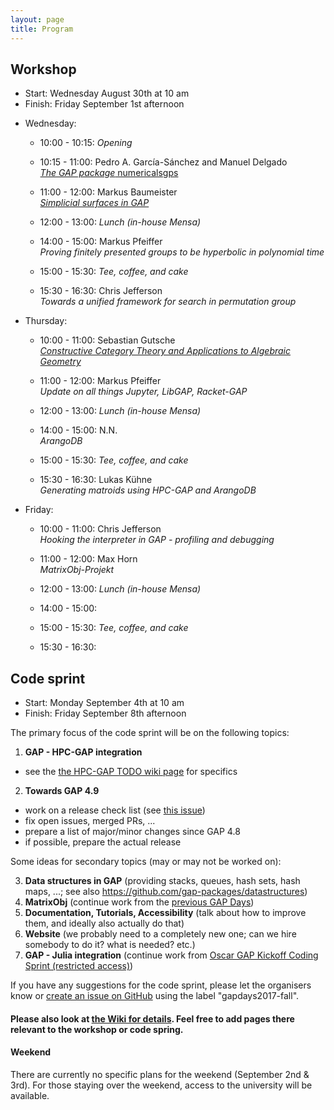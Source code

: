 ```yaml
---
layout: page
title: Program
---
```



## Workshop
* Start: Wednesday August 30th at 10 am
* Finish: Friday September 1st afternoon

- Wednesday:
  - 10:00 - 10:15: *Opening*
  - 10:15 - 11:00:
                   Pedro A. García-Sánchez and Manuel Delgado <br>
                   [*The GAP package* numericalsgps](/gapdays2017-fall/abstracts/numericalsgps)
  - 11:00 - 12:00:
                    Markus Baumeister <br>
                   [*Simplicial surfaces in GAP*](/gapdays2017-fall/SimplicialSurfaces.pdf)

  - 12:00 - 13:00: *Lunch (in-house Mensa)*
  
  - 14:00 - 15:00:
                   Markus Pfeiffer <br>
                   *Proving finitely presented groups to be hyperbolic in polynomial time*
  - 15:00 - 15:30: *Tee, coffee, and cake*
  - 15:30 - 16:30:
                   Chris Jefferson <br>
                   *Towards a unified framework for search in permutation group*

- Thursday:
  - 10:00 - 11:00:
                   Sebastian Gutsche <br>
                   [*Constructive Category Theory and Applications to Algebraic Geometry*](/gapdays2017-fall/abstracts/CAP)
  - 11:00 - 12:00:
                    Markus Pfeiffer <br>
                   *Update on all things Jupyter, LibGAP, Racket-GAP*

  - 12:00 - 13:00: *Lunch (in-house Mensa)*
  
  - 14:00 - 15:00:
                   N.N. <br>
                   *ArangoDB*
  - 15:00 - 15:30: *Tee, coffee, and cake*
  - 15:30 - 16:30:
                    Lukas Kühne <br>
                   *Generating matroids using HPC-GAP and ArangoDB*

- Friday:
  - 10:00 - 11:00:
                   Chris Jefferson <br>
                   *Hooking the interpreter in GAP - profiling and debugging*
  - 11:00 - 12:00:
                   Max Horn <br>
                   *MatrixObj-Projekt*

  - 12:00 - 13:00: *Lunch (in-house Mensa)*
  
  - 14:00 - 15:00:
  - 15:00 - 15:30: *Tee, coffee, and cake*
  - 15:30 - 16:30:

<!--
The focus of the workshop will be on presenting research and development related to GAP. __Please submit proposals__ (e.g., topics you want to see covered, or title of a talk you could give) to the organisers (<gapdays2017-fall@gapdays.de>).
-->

## Code sprint
* Start: Monday September 4th at 10 am
* Finish: Friday September 8th afternoon

The primary focus of the code sprint will be on the following topics:

1. __GAP - HPC-GAP integration__
  - see the [the HPC-GAP TODO wiki page](https://github.com/gap-system/gap/wiki/HPC-GAP-TODO) for specifics
2. __Towards GAP 4.9__
  - work on a release check list (see [this issue](https://github.com/gap-system/gap/issues/1477))
  - fix open issues, merged PRs, ...
  - prepare a list of major/minor changes since GAP 4.8
  - if possible, prepare the actual release

Some ideas for secondary topics (may or may not be worked on):

3. __Data structures in GAP__ (providing stacks, queues, hash sets, hash maps, ...; see also <https://github.com/gap-packages/datastructures>)
4. __MatrixObj__ (continue work from the [previous GAP Days](http://gapdays.de/gapdays2017-spring/10_topic/))
5. __Documentation, Tutorials, Accessibility__ (talk about how to improve them, and ideally also actually do that)
6. __Website__ (we probably need to a completely new one; can we hire somebody to do it? what is needed? etc.)
4. __GAP - Julia integration__ (continue work from [Oscar GAP Kickoff Coding Sprint (restricted access)](https://github.com/oscar-system/OSCAR/wiki/Oscar-GAP-Kickoff-Coding-Sprint))

If you have any suggestions for the code sprint, please let the organisers know or [create an issue on GitHub](https://github.com/gap-system/gap/issues) using the label "gapdays2017-fall".


#### Please also look at [the Wiki for details](https://github.com/gapdays/gapdays2017-fall/wiki). Feel free to add pages there relevant to the workshop or code spring.

#### Weekend
There are currently no specific plans for the weekend (September 2nd & 3rd). For those staying over the weekend, access to the university will be available.

